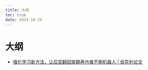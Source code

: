```yaml
---
title: 大纲
toc: true
date: 2019-10-29
---
```

# 大纲


- [强化学习新方法，让后空翻回旋踢再也难不倒机器人 | 伯克利论文](https://mp.weixin.qq.com/s?__biz=MzIzNjc1NzUzMw==&mid=2247496816&idx=2&sn=e61e9a355055ca0b891e8674edf0ff45&chksm=e8d04302dfa7ca145e8af2974a3392388a45904bbeb2ed039de47abefb2a8644d32a2d45b9db&mpshare=1&scene=1&srcid=0414XrEAwSeX9loZDRjC97o2#rd)
